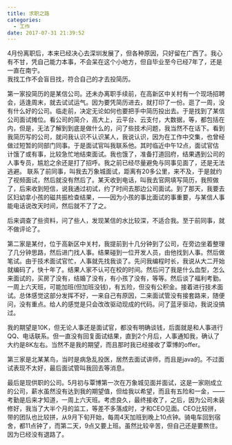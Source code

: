 ```yaml
---
title: 求职之路
categories:
  - 工作
date: 2017-07-31 21:39:52
---
```


4月份离职后，本来已经决心去深圳发展了，但各种原因，只好留在广西了。我心有不甘，凭自己能力本事，不会呆在这个小地方，但自毕业至今已经7年了，还是一直在南宁。  
我找工作不会盲目找，符合自己的才去投简历。 

<!-- more -->

第一家投简历的是某信公司。还未办离职手续前，在高新区中关村有一个现场招聘会，适逢周末，就去试试运气。因为要凭简历进去，就打印了一份。逛了一周，没有什么好的公司。临走前，决定无论如何也要把手中简历投出去。于是找到了某信公司面试摊位。看公司的简介，高大上，云平台、云支付，大数据，等，都包括在内，但是，无法了解到到底是做什么的，问了些技术问题，我当然不在话下。看到我简历写的公司，就问我认识不认识某人，我说认识，因为在工作中交集，也曾经做过短暂的同部门同事。于是面试官叫我联系他。其时临近中午12点，面试官估计饿了或有事，比较急忙地结束面试。我也饿了，准备打道回府，结果遇到公司的人事专员，尴尬之余还是打了招呼。我之前已经尽量避免与同事见面了，还是无法逃避。
 联系了前同事，叫我去万象城面试，距离有20多公里，来不及，于是就约了视频面试，然后就没有然后了。某天收到电话，叫我去官网填写简历，我照做了，后来收到短信，说我通过初试，约了时间去那边公司面试。到了那天，我要去区妇幼拿小孩的磁共振检查结果，——因为小孩的事比面试的事重要，与某信人事能电话说改天时间，然后就不了了之。

后来调查了些资料，问了些人，发现某信的水比较深，不适合我。至于前同事，就不做评论了。 

第二家是某付，位于高新区中关村，我提前到十几分钟到了公司，在旁边坐着整理了几分钟思路，然后进门找人事。结果碰到一位开发人员，由他找到人事。然后做笔试。由于技术面试官忙，人事就先找我谈了。先问我编程时长，我说从大二开始就编码了，快十年了。结果人家不认可在校的时间。然后问了我是什么血型，怎么来面试的，买房了没有，结婚了没有，有小孩了没有，等等。然后谈了福利考勤。一周上六天班，可能加班(但加班没钱)，有五险，但没有公积金。接着进行技术面试。总体感觉这部分发挥不好，一来自己有原因，二来面试管没有接套路来，随便问，没有重点。给人的感觉是只会改改驱动现成的代码。问了蓝牙驱动，我说没搞过。 

我的期望是10K，但无论人事还是面试官，都没有明确谈钱，后面就是和人事进行QQ、电话联系。但一直没有回复面试结果，直到2个月后，人事通知我，确认了大约是8K左右。当然不是我的期望，而且那时我已经接收了覃博的offer。 

第三家是北某某鸟，当时是病急乱投医，居然去面试讲师，而且是java的。不过面试表现不太好，最后面试管叫我回去等消息。 

最后是现供职的公司。5月初与覃博第一次在万象城见面并面试，这是一家刚成立的公司，薪水虽然没有达到我的期望值，但给我以希望，而且有五险和一金，——考勤是后来才知道，一周上六天班。考虑良久，最终接收了，之后，因为公司未装修好，我当了大半个月的监工，等差不多落成时，才和CEO见面。CEO比较拼，带的团队也比较拼，从9月下旬开始，每周4天加班到晚上10点钟。骑电车回到宿舍，都11点钟了，而第二天，9点又要上班。虽然比较辛苦，但自己还是要熬住。 因为已经没有退路了。

